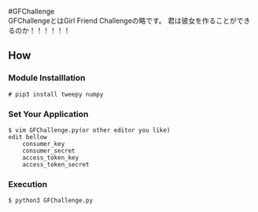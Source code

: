 #GFChallenge  
GFChallengeとはGirl Friend Challengeの略です。
君は彼女を作ることができるのか！！！！！！


## How
### Module Installlation
`# pip3 install tweepy numpy`

### Set Your Application
```
$ vim GFChallenge.py(or other editor you like)
edit bellow
	consumer_key
	consumer_secret
	access_token_key
	access_token_secret
```

### Execution
`$ python3 GFChallenge.py`

